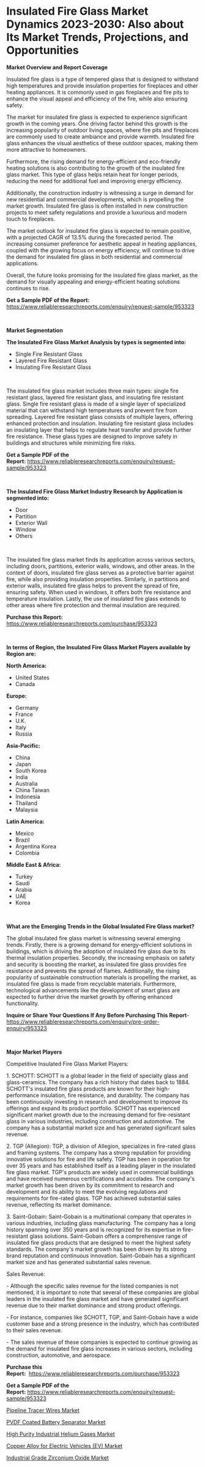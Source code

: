 <p><h1>Insulated Fire Glass Market Dynamics 2023-2030: Also about Its Market Trends, Projections, and Opportunities</h1></p><p><strong>Market Overview and Report Coverage</strong></p>
<p><p>Insulated fire glass is a type of tempered glass that is designed to withstand high temperatures and provide insulation properties for fireplaces and other heating appliances. It is commonly used in gas fireplaces and fire pits to enhance the visual appeal and efficiency of the fire, while also ensuring safety.</p><p>The market for insulated fire glass is expected to experience significant growth in the coming years. One driving factor behind this growth is the increasing popularity of outdoor living spaces, where fire pits and fireplaces are commonly used to create ambiance and provide warmth. Insulated fire glass enhances the visual aesthetics of these outdoor spaces, making them more attractive to homeowners.</p><p>Furthermore, the rising demand for energy-efficient and eco-friendly heating solutions is also contributing to the growth of the insulated fire glass market. This type of glass helps retain heat for longer periods, reducing the need for additional fuel and improving energy efficiency.</p><p>Additionally, the construction industry is witnessing a surge in demand for new residential and commercial developments, which is propelling the market growth. Insulated fire glass is often installed in new construction projects to meet safety regulations and provide a luxurious and modern touch to fireplaces.</p><p>The market outlook for insulated fire glass is expected to remain positive, with a projected CAGR of 13.5% during the forecasted period. The increasing consumer preference for aesthetic appeal in heating appliances, coupled with the growing focus on energy efficiency, will continue to drive the demand for insulated fire glass in both residential and commercial applications.</p><p>Overall, the future looks promising for the insulated fire glass market, as the demand for visually appealing and energy-efficient heating solutions continues to rise.</p></p>
<p><strong>Get a Sample PDF of the Report:</strong> <a href="https://www.reliableresearchreports.com/enquiry/request-sample/953323">https://www.reliableresearchreports.com/enquiry/request-sample/953323</a></p>
<p>&nbsp;</p>
<p><strong>Market Segmentation</strong></p>
<p><strong>The Insulated Fire Glass Market Analysis by types is segmented into:</strong></p>
<p><ul><li>Single Fire Resistant Glass</li><li>Layered Fire Resistant Glass</li><li>Insulating Fire Resistant Glass</li></ul></p>
<p>&nbsp;</p>
<p><p>The insulated fire glass market includes three main types: single fire resistant glass, layered fire resistant glass, and insulating fire resistant glass. Single fire resistant glass is made of a single layer of specialized material that can withstand high temperatures and prevent fire from spreading. Layered fire resistant glass consists of multiple layers, offering enhanced protection and insulation. Insulating fire resistant glass includes an insulating layer that helps to regulate heat transfer and provide further fire resistance. These glass types are designed to improve safety in buildings and structures while minimizing fire risks.</p></p>
<p><strong>Get a Sample PDF of the Report:</strong>&nbsp;<a href="https://www.reliableresearchreports.com/enquiry/request-sample/953323">https://www.reliableresearchreports.com/enquiry/request-sample/953323</a></p>
<p>&nbsp;</p>
<p><strong>The Insulated Fire Glass Market Industry Research by Application is segmented into:</strong></p>
<p><ul><li>Door</li><li>Partition</li><li>Exterior Wall</li><li>Window</li><li>Others</li></ul></p>
<p>&nbsp;</p>
<p><p>The insulated fire glass market finds its application across various sectors, including doors, partitions, exterior walls, windows, and other areas. In the context of doors, insulated fire glass serves as a protective barrier against fire, while also providing insulation properties. Similarly, in partitions and exterior walls, insulated fire glass helps to prevent the spread of fire, ensuring safety. When used in windows, it offers both fire resistance and temperature insulation. Lastly, the use of insulated fire glass extends to other areas where fire protection and thermal insulation are required.</p></p>
<p><strong>Purchase this Report:</strong>&nbsp; <a href="https://www.reliableresearchreports.com/purchase/953323">https://www.reliableresearchreports.com/purchase/953323</a></p>
<p>&nbsp;</p>
<p><strong>In terms of Region, the Insulated Fire Glass Market Players available by Region are:</strong></p>
<p>
    <p> <strong> North America: </strong>
        <ul>
            <li>United States</li>
            <li>Canada</li>
        </ul>
        </p> 
    <p> <strong> Europe: </strong>
        <ul>
            <li>Germany</li>
            <li>France</li>
            <li>U.K.</li>
            <li>Italy</li>
            <li>Russia</li>
        </ul>
        </p> 
    <p> <strong> Asia-Pacific: </strong>
        <ul>
            <li>China</li>
            <li>Japan</li>
            <li>South Korea</li>
            <li>India</li>
            <li>Australia</li>
            <li>China Taiwan</li>
            <li>Indonesia</li>
            <li>Thailand</li>
            <li>Malaysia</li>
        </ul>
        </p> 
    <p> <strong> Latin America: </strong>
        <ul>
            <li>Mexico</li>
            <li>Brazil</li>
            <li>Argentina Korea</li>
            <li>Colombia</li>
        </ul>
        </p> 
    <p> <strong> Middle East & Africa: </strong>
        <ul>
            <li>Turkey</li>
            <li>Saudi</li>
            <li>Arabia</li>
            <li>UAE</li>
            <li>Korea</li>
        </ul>
    </p>
    </p>
<p>&nbsp;</p>
<p><strong>What are the Emerging Trends in the Global Insulated Fire Glass market?</strong></p>
<p><p>The global insulated fire glass market is witnessing several emerging trends. Firstly, there is a growing demand for energy-efficient solutions in buildings, which is driving the adoption of insulated fire glass due to its thermal insulation properties. Secondly, the increasing emphasis on safety and security is boosting the market, as insulated fire glass provides fire resistance and prevents the spread of flames. Additionally, the rising popularity of sustainable construction materials is propelling the market, as insulated fire glass is made from recyclable materials. Furthermore, technological advancements like the development of smart glass are expected to further drive the market growth by offering enhanced functionality.</p></p>
<p><strong>Inquire or Share Your Questions If Any Before Purchasing This Report</strong>- <a href="https://www.reliableresearchreports.com/enquiry/pre-order-enquiry/953323">https://www.reliableresearchreports.com/enquiry/pre-order-enquiry/953323</a></p>
<p>&nbsp;</p>
<p><strong>Major Market Players</strong></p>
<p><p>Competitive Insulated Fire Glass Market Players:</p><p>1. SCHOTT: SCHOTT is a global leader in the field of specialty glass and glass-ceramics. The company has a rich history that dates back to 1884. SCHOTT's insulated fire glass products are known for their high-performance insulation, fire resistance, and durability. The company has been continuously investing in research and development to improve its offerings and expand its product portfolio. SCHOTT has experienced significant market growth due to the increasing demand for fire-resistant glass in various industries, including construction and automotive. The company has a substantial market size and has generated significant sales revenue.</p><p>2. TGP (Allegion): TGP, a division of Allegion, specializes in fire-rated glass and framing systems. The company has a strong reputation for providing innovative solutions for fire and life safety. TGP has been in operation for over 35 years and has established itself as a leading player in the insulated fire glass market. TGP's products are widely used in commercial buildings and have received numerous certifications and accolades. The company's market growth has been driven by its commitment to research and development and its ability to meet the evolving regulations and requirements for fire-rated glass. TGP has achieved substantial sales revenue, reflecting its market dominance.</p><p>3. Saint-Gobain: Saint-Gobain is a multinational company that operates in various industries, including glass manufacturing. The company has a long history spanning over 350 years and is recognized for its expertise in fire-resistant glass solutions. Saint-Gobain offers a comprehensive range of insulated fire glass products that are designed to meet the highest safety standards. The company's market growth has been driven by its strong brand reputation and continuous innovation. Saint-Gobain has a significant market size and has generated substantial sales revenue.</p><p>Sales Revenue:</p><p>- Although the specific sales revenue for the listed companies is not mentioned, it is important to note that several of these companies are global leaders in the insulated fire glass market and have generated significant revenue due to their market dominance and strong product offerings.</p><p>- For instance, companies like SCHOTT, TGP, and Saint-Gobain have a wide customer base and a strong presence in the industry, which has contributed to their sales revenue.</p><p>- The sales revenue of these companies is expected to continue growing as the demand for insulated fire glass increases in various sectors, including construction, automotive, and aerospace.</p></p>
<p><strong>Purchase this Report:</strong>&nbsp;&nbsp;<a href="https://www.reliableresearchreports.com/purchase/953323">https://www.reliableresearchreports.com/purchase/953323</a></p>
<p></p>
<p><strong>Get a Sample PDF of the Report:</strong>&nbsp;<a href="https://www.reliableresearchreports.com/enquiry/request-sample/953323">https://www.reliableresearchreports.com/enquiry/request-sample/953323</a></p>
<p><p><a href="https://github.com/rahu1502/Market-Research-Report-List-1/blob/main/pipeline-tracer-wires-market.md">Pipeline Tracer Wires Market</a></p><p><a href="https://github.com/rahu1501/Market-Research-Report-List-1/blob/main/pvdf-coated-battery-separator-market.md">PVDF Coated Battery Separator Market</a></p><p><a href="https://github.com/aashishrp/Market-Research-Report-List-1/blob/main/high-purity-industrial-helium-gases-market.md">High Purity Industrial Helium Gases Market</a></p><p><a href="https://github.com/rahu1505/Market-Research-Report-List-1/blob/main/copper-alloy-for-electric-vehicles-ev-market.md">Copper Alloy for Electric Vehicles (EV) Market</a></p><p><a href="https://github.com/rahu1506/Market-Research-Report-List-1/blob/main/industrial-grade-zirconium-oxide-market.md">Industrial Grade Zirconium Oxide Market</a></p></p>